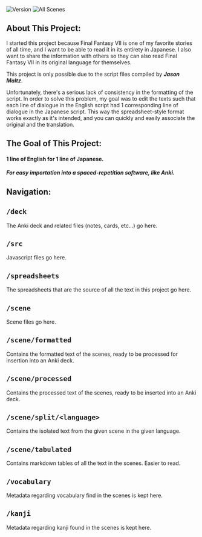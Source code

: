 ![Version](https://img.shields.io/github/package-json/v/nowotato/final-fantasy-7-script?style=for-the-badge)
![All Scenes](https://img.shields.io/github/milestones/progress-percent/nowotato/final-fantasy-7-script/1?label=script-completion&style=for-the-badge)

About This Project:
---
I started this project because Final Fantasy VII is one of my favorite stories of all time, and I want to be able to read it in its entirety in Japanese. I also want to share the information with others so they can also read Final Fantasy VII in its original language for themselves.

This project is only possible due to the script files compiled by ***Jason Maltz***.

Unfortunately, there's a serious lack of consistency in the formatting of the script. In order to solve this problem, my goal was to edit the texts such that each line of dialogue in the English script had 1 corresponding line of dialogue in the Japanese script. This way the spreadsheet-style format works exactly as it's intended, and you can quickly and easily associate the original and the translation.

The Goal of This Project:
---

#### **1 line of English for 1 line of Japanese.**
##### For easy importation into a spaced-repetition software, like Anki.


**Navigation**:
---
`/deck`
---
The Anki deck and related files (notes, cards, etc...) go here.

`/src`
---
Javascript files go here.

`/spreadsheets`
---
The spreadsheets that are the source of all the text in this project go here.

`/scene`
---
Scene files go here.

`/scene/formatted`
---
Contains the formatted text of the scenes, ready to be processed for insertion into an Anki deck.

`/scene/processed`
---
Contains the processed text of the scenes, ready to be inserted into an Anki deck.

`/scene/split/<language>`
---
Contains the isolated text from the given scene in the given language.

`/scene/tabulated`
---
Contains markdown tables of all the text in the scenes. Easier to read.

`/vocabulary`
---
Metadata regarding vocabulary find in the scenes is kept here.

`/kanji`
---
Metadata regarding kanji found in the scenes is kept here.
